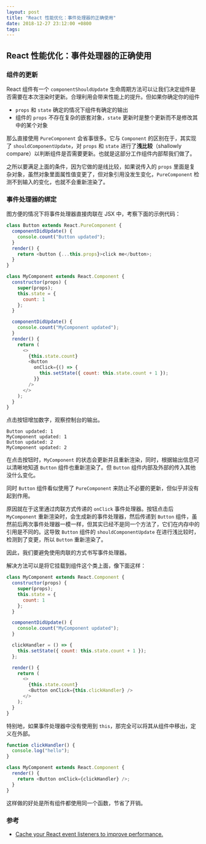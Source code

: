 ```yaml
---
layout: post
title: "React 性能优化：事件处理器的正确使用"
date: 2018-12-27 23:12:00 +0800
tags: 
---
```

    
## React 性能优化：事件处理器的正确使用

### 组件的更新

React 组件有一个 `componentShouldUpdate` 生命周期方法可以让我们决定组件是否需要在本次渲染时更新。合理利用会带来性能上的提升。但如果你确定你的组件

- `props` 和 `state` 确定的情况下组件有确定的输出
- 组件的 `props` 不存在复杂的嵌套对象，`state` 更新时是整个更新而不是修改其中的某个对象

那么直接使用 `PureComponent` 会省事很多。它与 `Component` 的区别在于，其实现了 `shouldComponentUpdate`，对 `props` 和 `state` 进行了**浅比较**（shallowly compare）以判断组件是否需要更新。也就是这部分工作组件内部帮我们做了。

之所以要满足上面的条件，因为它做的是线比较，如果说传入的 `props` 里面是复杂对象，虽然对象里面属性值变更了，但对象引用没发生变化，`PureComponent` 检测不到输入的变化，也就不会重新渲染了。

### 事件处理器的绑定

图方便的情况下将事件处理器直接肉联在 JSX 中，考察下面的示例代码：

```js
class Button extends React.PureComponent {
  componentDidUpdate() {
    console.count("Button updated");
  }
  render() {
    return <button {...this.props}>click me</button>;
  }
}

class MyComponent extends React.Component {
  constructor(props) {
    super(props);
    this.state = {
      count: 1
    };
  }

  componentDidUpdate() {
    console.count("MyComponent updated");
  }
  render() {
    return (
      <>
        {this.state.count}
        <Button
          onClick={() => {
            this.setState({ count: this.state.count + 1 });
          }}
        />
      </>
    );
  }
}
```

点击按钮增加数字，观察控制台的输出。

```
Button updated: 1
MyComponent updated: 1
Button updated: 2
MyComponent updated: 2
```

在点击按钮时，`MyComponent` 的状态会更新并且重新渲染，同时，根据输出信息可以清晰地知道 `Button` 组件也重新渲染了。但 `Button` 组件内部及外部的传入其他没什么变化。

同时 `Button` 组件看似使用了 `PureComponent` 来防止不必要的更新，但似乎并没有起到作用。

原因就在于这里通过肉联方式传递的 `onClick` 事件处理器。按钮点击后 `MyComponent` 重新渲染时，会生成新的事件处理器，然后传递到 `Button` 组件，虽然前后两次事件处理器一模一样，但其实已经不是同一个方法了，它们在内存中的引用是不同的。这导致 `Button` 组件的 `shouldComponentUpdate` 在进行浅比较时，检测到了变更，所以 `Button` 重新渲染了。

因此，我们要避免使用肉联的方式书写事件处理器。

解决方法可以是将它挂载到组件这个类上面，像下面这样：

```js
class MyComponent extends React.Component {
  constructor(props) {
    super(props);
    this.state = {
      count: 1
    };
  }

  componentDidUpdate() {
    console.count("MyComponent updated");
  }

  clickHandler = () => {
    this.setState({ count: this.state.count + 1 });
  };

  render() {
    return (
      <>
        {this.state.count}
        <Button onClick={this.clickHandler} />
      </>
    );
  }
}
```

特别地，如果事件处理器中没有使用到 `this`，那完全可以将其从组件中移出，定义在外部。

```js
function clickHandler() {
  console.log("hello");
}

class MyComponent extends React.Component {
  render() {
    return <Button onClick={clickHandler} />;
  }
}
```

这样做的好处是所有组件都使用同一个函数，节省了开销。


### 参考
- [Cache your React event listeners to improve performance.](https://hackernoon.com/cache-your-react-event-listeners-to-improve-performance-37bda57ac965)

    